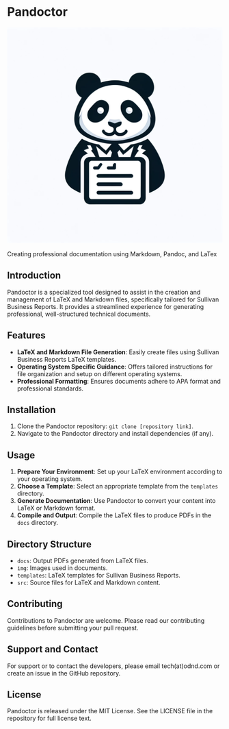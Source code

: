 # Pandoctor

![Pandoctor Logo](https://github.com/clorth0/pandoctor/blob/main/logo.png?raw=true)

Creating professional documentation using Markdown, Pandoc, and LaTex

## Introduction
Pandoctor is a specialized tool designed to assist in the creation and management of LaTeX and Markdown files, specifically tailored for Sullivan Business Reports. It provides a streamlined experience for generating professional, well-structured technical documents.

## Features
- **LaTeX and Markdown File Generation**: Easily create files using Sullivan Business Reports LaTeX templates.
- **Operating System Specific Guidance**: Offers tailored instructions for file organization and setup on different operating systems.
- **Professional Formatting**: Ensures documents adhere to APA format and professional standards.

## Installation
1. Clone the Pandoctor repository: `git clone [repository link]`.
2. Navigate to the Pandoctor directory and install dependencies (if any).

## Usage
1. **Prepare Your Environment**: Set up your LaTeX environment according to your operating system.
2. **Choose a Template**: Select an appropriate template from the `templates` directory.
3. **Generate Documentation**: Use Pandoctor to convert your content into LaTeX or Markdown format.
4. **Compile and Output**: Compile the LaTeX files to produce PDFs in the `docs` directory.

## Directory Structure
- `docs`: Output PDFs generated from LaTeX files.
- `img`: Images used in documents.
- `templates`: LaTeX templates for Sullivan Business Reports.
- `src`: Source files for LaTeX and Markdown content.

## Contributing
Contributions to Pandoctor are welcome. Please read our contributing guidelines before submitting your pull request.

## Support and Contact
For support or to contact the developers, please email tech(at)odnd.com or create an issue in the GitHub repository.

## License
Pandoctor is released under the MIT License. See the LICENSE file in the repository for full license text.
